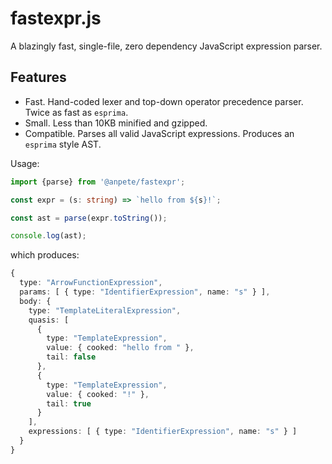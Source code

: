 # fastexpr.js

A blazingly fast, single-file, zero dependency JavaScript expression parser.

## Features

- Fast. Hand-coded lexer and top-down operator precedence parser. Twice as fast as `esprima`.
- Small. Less than 10KB minified and gzipped.
- Compatible. Parses all valid JavaScript expressions. Produces an `esprima` style AST.

Usage:

```typescript
import {parse} from '@anpete/fastexpr';

const expr = (s: string) => `hello from ${s}!`;

const ast = parse(expr.toString());

console.log(ast);
```

which produces:

```typescript
{
  type: "ArrowFunctionExpression",
  params: [ { type: "IdentifierExpression", name: "s" } ],
  body: {
    type: "TemplateLiteralExpression",
    quasis: [
      {
        type: "TemplateExpression",
        value: { cooked: "hello from " },
        tail: false
      },
      {
        type: "TemplateExpression",
        value: { cooked: "!" },
        tail: true
      }
    ],
    expressions: [ { type: "IdentifierExpression", name: "s" } ]
  }
}
```
